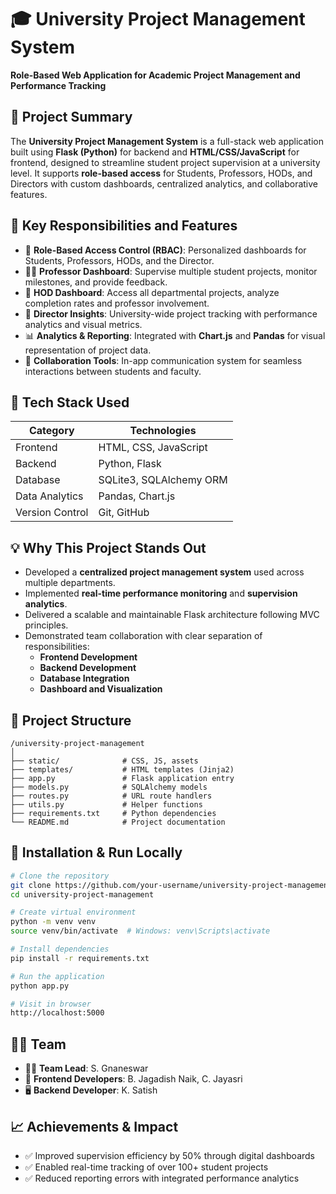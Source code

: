 # 🎓 University Project Management System

**Role-Based Web Application for Academic Project Management and Performance Tracking**

## 📌 Project Summary

The **University Project Management System** is a full-stack web application built using **Flask (Python)** for backend and **HTML/CSS/JavaScript** for frontend, designed to streamline student project supervision at a university level. It supports **role-based access** for Students, Professors, HODs, and Directors with custom dashboards, centralized analytics, and collaborative features.

## 🚀 Key Responsibilities and Features

- 🔐 **Role-Based Access Control (RBAC)**: Personalized dashboards for Students, Professors, HODs, and the Director.
- 🧑‍🏫 **Professor Dashboard**: Supervise multiple student projects, monitor milestones, and provide feedback.
- 🏢 **HOD Dashboard**: Access all departmental projects, analyze completion rates and professor involvement.
- 🧠 **Director Insights**: University-wide project tracking with performance analytics and visual metrics.
- 📊 **Analytics & Reporting**: Integrated with **Chart.js** and **Pandas** for visual representation of project data.
- 💬 **Collaboration Tools**: In-app communication system for seamless interactions between students and faculty.

## 🔧 Tech Stack Used

| Category       | Technologies                           |
|----------------|----------------------------------------|
| Frontend       | HTML, CSS, JavaScript                  |
| Backend        | Python, Flask                          |
| Database       | SQLite3, SQLAlchemy ORM                |
| Data Analytics | Pandas, Chart.js                       |
| Version Control| Git, GitHub                            |

## 💡 Why This Project Stands Out

- Developed a **centralized project management system** used across multiple departments.
- Implemented **real-time performance monitoring** and **supervision analytics**.
- Delivered a scalable and maintainable Flask architecture following MVC principles.
- Demonstrated team collaboration with clear separation of responsibilities:
  - **Frontend Development**
  - **Backend Development**
  - **Database Integration**
  - **Dashboard and Visualization**

## 📁 Project Structure

```
/university-project-management
│
├── static/              # CSS, JS, assets
├── templates/           # HTML templates (Jinja2)
├── app.py               # Flask application entry
├── models.py            # SQLAlchemy models
├── routes.py            # URL route handlers
├── utils.py             # Helper functions
├── requirements.txt     # Python dependencies
└── README.md            # Project documentation
```

## 🧪 Installation & Run Locally

```bash
# Clone the repository
git clone https://github.com/your-username/university-project-management.git
cd university-project-management

# Create virtual environment
python -m venv venv
source venv/bin/activate  # Windows: venv\Scripts\activate

# Install dependencies
pip install -r requirements.txt

# Run the application
python app.py

# Visit in browser
http://localhost:5000
```

## 👨‍💻 Team

- 👨‍🔧 **Team Lead**: S. Gnaneswar
- 🎨 **Frontend Developers**: B. Jagadish Naik, C. Jayasri
- 🖥️ **Backend Developer**: K. Satish

## 📈 Achievements & Impact

- ✅ Improved supervision efficiency by 50% through digital dashboards
- ✅ Enabled real-time tracking of over 100+ student projects
- ✅ Reduced reporting errors with integrated performance analytics

